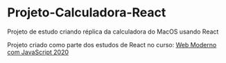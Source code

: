 # Projeto-Calculadora-React
Projeto de estudo criando réplica da calculadora do MacOS usando React

<!--<img src="#" alt="Calculadora">-->

Projeto criado como parte dos estudos de React no curso: <a href="https://www.udemy.com/course/curso-web/" target="blank">Web Moderno com JavaScript 2020</a>